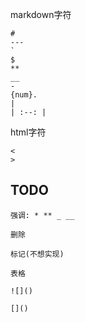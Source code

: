 markdown字符

```
#
---
`
$
**
__
- 
{num}.
|
| :--: |
```

html字符

```
<
>
```

## TODO

```
强调: * ** _ __

删除

标记(不想实现)

表格

![]()

[]()
```
